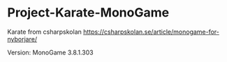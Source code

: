 # Project-Karate-MonoGame
Karate from csharpskolan
https://csharpskolan.se/article/monogame-for-nyborjare/

Version: MonoGame 3.8.1.303
